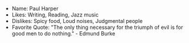 - Name: Paul Harper
- Likes: Writing, Reading, Jazz music
- Dislikes: Spicy food, Loud noises, Judgmental people
- Favorite Quote: "The only thing necessary for the triumph of evil is for good men to do nothing." - Edmund Burke
